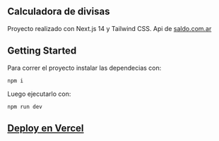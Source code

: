 ## Calculadora de divisas
Proyecto realizado con Next.js 14 y Tailwind CSS. Api de [saldo.com.ar](https://saldo.com.ar/)


## Getting Started
Para correr el proyecto instalar las dependecias con:
```
npm i
```
Luego ejecutarlo con:
```
npm run dev
```

## [Deploy en Vercel](https://zg-currency-caculator.vercel.app/)
